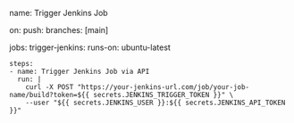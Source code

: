 name: Trigger Jenkins Job

on:
  push:
    branches: [main]

jobs:
  trigger-jenkins:
    runs-on: ubuntu-latest

    steps:
    - name: Trigger Jenkins Job via API
      run: |
        curl -X POST "https://your-jenkins-url.com/job/your-job-name/build?token=${{ secrets.JENKINS_TRIGGER_TOKEN }}" \
        --user "${{ secrets.JENKINS_USER }}:${{ secrets.JENKINS_API_TOKEN }}"


